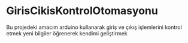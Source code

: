# GirisCikisKontrolOtomasyonu

Bu projedeki amacım arduino kullanarak giriş ve çıkış işlemlerini kontrol etmek 
yeni bilgiler öğrenerek kendimi geliştirmek
